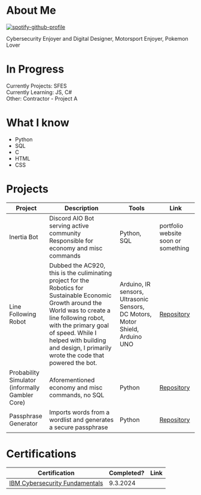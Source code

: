 
# About Me 
[![spotify-github-profile](https://spotify-github-profile.kittinanx.com/api/view?uid=31qr5plncm2v3ncdynjrdjqhp2vu&cover_image=true&theme=natemoo-re&show_offline=true&background_color=121212&interchange=false&bar_color=53b14f&bar_color_cover=false)](https://spotify-github-profile.kittinanx.com/api/view?uid=31qr5plncm2v3ncdynjrdjqhp2vu&redirect=true)

Cybersecurity Enjoyer and Digital Designer, Motorsport Enjoyer, Pokemon Lover

# In Progress
Currently Projects: SFES
<br/>
Currently Learning: JS, C#
<br/>
Other:
Contractor - Project A

# What I know
- Python
- SQL
- C
- HTML
- CSS

# Projects
|     Project     |                 Description                |     Tools       |      Link       |
| --------------- | ------------------------------------- | --------------- | --------------- |
|Inertia Bot | Discord AIO Bot serving active community<br>Responsible for economy and misc commands| Python, SQL | portfolio website soon or something | 
|Line Following Robot|Dubbed the AC920, this is the culiminating project for the Robotics for Sustainable Economic Growth around the World was to create a line following robot, with the primary goal of speed. While I helped with building and design, I primarily wrote the code that powered the bot. |Arduino, IR sensors, Ultrasonic Sensors, DC Motors, Motor Shield, Arduino UNO |[Repository](https://github.com/Cubxfy/line-following-bot)|
|Probability Simulator<br />(informally Gambler Core) | Aforementioned economy and misc commands, no SQL | Python | [Repository](https://github.com/Cubxfy/Probability-Simulator)|
|Passphrase Generator|Imports words from a wordlist and generates a secure passphrase | Python | [Repository](https://github.com/Cubxfy/Passphrase-Generator)|



# Certifications 
|     Certification     |               Completed?               |     Link       |
| --------------------  | -------------------------------------- | ---------------| 
| [IBM Cybersecurity Fundamentals](https://www.ibm.com/training/badge/cybersecurity-fundamentals)   |               9.3.2024         |            | 


